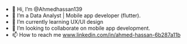 - 👋 Hi, I’m @Ahmedhassan139
- 👀 I’m a Data Analyst | Mobile app developer (flutter).
- 🌱 I’m currently learning UX/UI design
- 💞️ I’m looking to collaborate on mobile app development.
- 📫 How to reach me www.linkedin.com/in/ahmed-hassan-6b287a11b

<!---
Ahmedhassan139/Ahmedhassan139 is a ✨ special ✨ repository because its `README.md` (this file) appears on your GitHub profile.
You can click the Preview link to take a look at your changes.
--->
